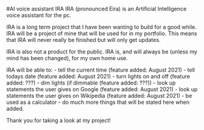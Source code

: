 #AI voice assistant IRA
IRA (pronounced Eira) is an Artificial Intelligence voice assistant for the pc.

IRA is a long term project that I have been wanting to build for a good while. IRA will be a project of mine that will be used for in my portfolio. 
This means that IRA will never really be finished but will only get updates.

IRA is also not a product for the public. IRA is, and will always be (unless my mind has been changed), for my own home use.

IRA will be able to:
    - tell the current time (feature added: August 2021)
    - tell todays date (feature added: August 2021)
    - turn lights on and off (feature added: ???)
    - dim lights (if dimmable (feature added: ???))
    - look up statements the user gives on Google (feature added: August 2021)
    - look up statements the user gives on Wikipedia (feature added: August 2021)
    - be used as a calculator
    - do much more things that will be stated here when added.

Thank you for taking a look at my project!